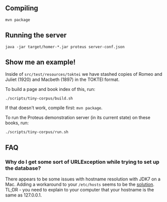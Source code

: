 ## Compiling

    mvn package

## Running the server

    java -jar target/homer-*.jar proteus server-conf.json

## Show me an example!

Inside of ``src/test/resources/toktei`` we have stashed copies of Romeo and Juliet (1920) and Macbeth (1897) in the TOKTEI format.

To build a page and book index of this, run:

    ./scripts/tiny-corpus/build.sh

If that doesn't work, compile first: ``mvn package``.

To run the Proteus demonstration server (in its current state) on these books, run:

    ./scripts/tiny-corpus/run.sh

## FAQ

### Why do I get some sort of URLException while trying to set up the database?

There appears to be some issues with hostname resolution with JDK7 on a Mac. Adding a workaround to your ``/etc/hosts`` seems to be the [solution](https://groups.google.com/forum/#!topic/h2-database/DuIlTLN5KOo). TL;DR - you need to explain to your computer that your hostname is the same as 127.0.0.1.

